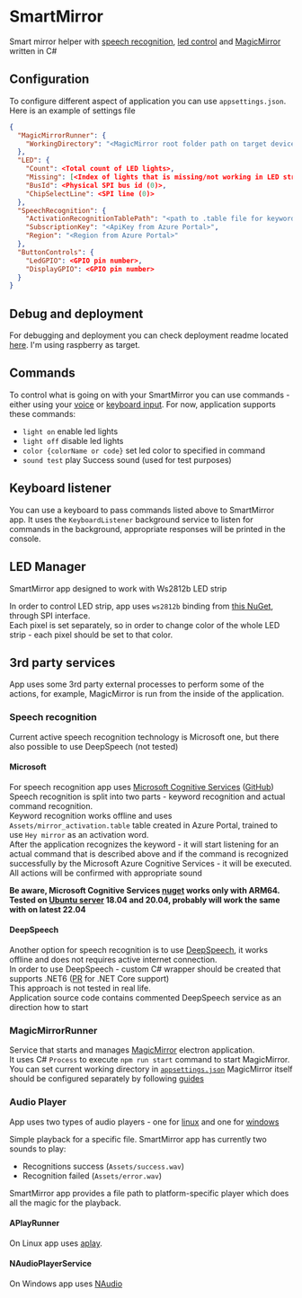 # SmartMirror

Smart mirror helper with [speech recognition](#speech-recognition), [led control](#led-manager) and [MagicMirror](#magicmirrorrunner) written in C#

## Configuration

To configure different aspect of application you can use `appsettings.json`.  
Here is an example of settings file

```json
{
  "MagicMirrorRunner": {
    "WorkingDirectory": "<MagicMirror root folder path on target device>"
  },
  "LED": {
    "Count": <Total count of LED lights>,
    "Missing": [<Index of lights that is missing/not working in LED strip>],
    "BusId": <Physical SPI bus id (0)>,
    "ChipSelectLine": <SPI line (0)>
  },
  "SpeechRecognition": {
    "ActivationRecognitionTablePath": "<path to .table file for keyword recognition>",
    "SubscriptionKey": "<ApiKey from Azure Portal>",
    "Region": "<Region from Azure Portal>"
  },
  "ButtonControls": {
    "LedGPIO": <GPIO pin number>,
    "DisplayGPIO": <GPIO pin number>
  }
}
```

## Debug and deployment

For debugging and deployment you can check deployment readme located [here](scripts/raspberry_deploy_readme.md). I'm using raspberry as target.

## Commands

To control what is going on with your SmartMirror you can use commands - either using your [voice](#speech-recognition) or [keyboard input](#keyboard-listener). For now, application supports these commands:

- `light on` enable led lights
- `light off` disable led lights
- `color {colorName or code}` set led color to specified in command
- `sound test` play Success sound (used for test purposes)

## Keyboard listener

You can use a keyboard to pass commands listed above to SmartMirror app. It uses the `KeyboardListener` background service to listen for commands in the background, appropriate responses will be printed in the console.

## LED Manager

SmartMirror app designed to work with Ws2812b LED strip

In order to control LED strip, app uses `ws2812b` binding from [this NuGet](https://www.nuget.org/packages/Iot.Device.Bindings/), through SPI interface.  
Each pixel is set separately, so in order to change color of the whole LED strip - each pixel should be set to that color.

## 3rd party services

App uses some 3rd party external processes to perform some of the actions, for example, MagicMirror is run from the inside of the application.

### Speech recognition

Current active speech recognition technology is Microsoft one, but there also possible to use DeepSpeech (not tested)

#### Microsoft

For speech recognition app uses [Microsoft Cognitive Services](https://docs.microsoft.com/en-us/azure/cognitive-services/speech-service/) ([GitHub](https://github.com/Azure-Samples/cognitive-services-speech-sdk))  
Speech recognition is split into two parts - keyword recognition and actual command recognition.  
Keyword recognition works offline and uses `Assets/mirror_activation.table` table created in Azure Portal, trained to use `Hey mirror` as an activation word.  
After the application recognizes the keyword - it will start listening for an actual command that is described above and if the command is recognized successfully by the Microsoft Azure Cognitive Services - it will be executed.  
All actions will be confirmed with appropriate sound

**Be aware, Microsoft Cognitive Services [nuget](https://www.nuget.org/packages/Microsoft.CognitiveServices.Speech) works only with ARM64. Tested on [Ubuntu server](https://ubuntu.com/download/raspberry-pi) 18.04 and 20.04, probably will work the same with on latest 22.04**

#### DeepSpeech

Another option for speech recognition is to use [DeepSpeech](https://github.com/mozilla/DeepSpeech), it works offline and does not requires active internet connection.  
In order to use DeepSpeech - custom C# wrapper should be created that supports .NET6 ([PR](https://github.com/mozilla/DeepSpeech/pull/3373) for .NET Core support)  
This approach is not tested in real life.  
Application source code contains commented DeepSpeech service as an direction how to start

### MagicMirrorRunner

Service that starts and manages [MagicMirror](https://github.com/MichMich/MagicMirror) electron application.  
It uses C# `Process` to execute `npm run start` command to start MagicMirror.
You can set current working directory in [`appsettings.json`](#configuration)
MagicMirror itself should be configured separately by following [guides](https://docs.magicmirror.builders/)

### Audio Player

App uses two types of audio players - one for [linux](#aplayrunner) and one for [windows](#naudioplayerservice)

Simple playback for a specific file. SmartMirror app has currently two sounds to play:

- Recognitions success (`Assets/success.wav`)
- Recognition failed (`Assets/error.wav`)

SmartMirror app provides a file path to platform-specific player which does all the magic for the playback.

#### APlayRunner

On Linux app uses [aplay](http://manpages.ubuntu.com/manpages/focal/man1/aplay.1.html).

#### NAudioPlayerService

On Windows app uses [NAudio](https://github.com/naudio/NAudio)
